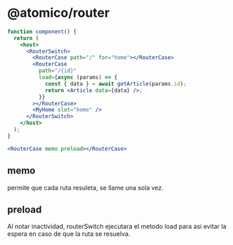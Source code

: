 # @atomico/router

```jsx
function component() {
  return (
    <host>
      <RouterSwitch>
        <RouterCase path="/" for="home"></RouterCase>
        <RouterCase
          path="/{id}"
          load={async (params) => {
            const { data } = await getArticle(params.id);
            return <Article data={data} />;
          }}
        ></RouterCase>
        <MyHome slot="home" />
      </RouterSwitch>
    </host>
  );
}
```

```jsx
<RouterCase memo preload></RouterCase>
```

## memo

permite que cada ruta resuleta, se llame una sola vez.

## preload

Al notar inactividad, routerSwitch ejecutara el metodo load para asi evitar la espera en caso de que la ruta se resuelva.
